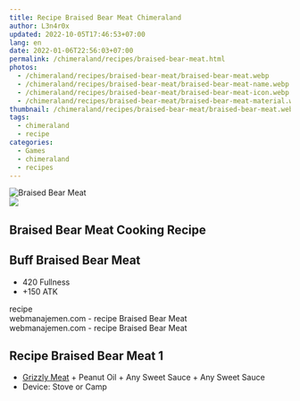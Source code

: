 ```yaml
---
title: Recipe Braised Bear Meat Chimeraland
author: L3n4r0x
updated: 2022-10-05T17:46:53+07:00
lang: en
date: 2022-01-06T22:56:03+07:00
permalink: /chimeraland/recipes/braised-bear-meat.html
photos:
  - /chimeraland/recipes/braised-bear-meat/braised-bear-meat.webp
  - /chimeraland/recipes/braised-bear-meat/braised-bear-meat-name.webp
  - /chimeraland/recipes/braised-bear-meat/braised-bear-meat-icon.webp
  - /chimeraland/recipes/braised-bear-meat/braised-bear-meat-material.webp
thumbnail: /chimeraland/recipes/braised-bear-meat/braised-bear-meat.webp
tags:
  - chimeraland
  - recipe
categories:
  - Games
  - chimeraland
  - recipes
---
```


<link
  rel="stylesheet"
  href="https://rawcdn.githack.com/dimaslanjaka/Web-Manajemen/870a349/css/bootstrap-5-3-0-alpha3-wrapper.css"
/>
<section id="bootstrap-wrapper">
  <div data-bs-theme="dark">
    <div class="card mb-2">
      <div class="card-body">
        <div class="row g-0">
          <div class="col-sm-4 position-relative mb-2">
            <img
              src="https://www.webmanajemen.com/chimeraland/recipes/braised-bear-meat/braised-bear-meat-material.webp"
              class="card-img fit-cover w-100 h-100"
              alt="Braised Bear Meat"
              data-fancybox="true"
            />
          </div>
          <div class="col-sm-8 mb-2">
            <div class="card-body">
              <div class="d-flex flex-row align-items-center mb-3">
                <img
                  class="d-inline-block me-2"
                  src="https://www.webmanajemen.com/chimeraland/recipes/braised-bear-meat/braised-bear-meat-icon.webp"
                  width="auto"
                  height="auto"
                  style="vertical-align: middle"
                />
                <h2 class="fs-5">Braised Bear Meat Cooking Recipe</h2>
              </div>
              <h2 class="card-title fs-5">Buff Braised Bear Meat</h2>
              <div class="card-text">
                <ul>
                  <li>420 Fullness</li>
                  <li>+150 ATK</li>
                </ul>
              </div>
              <span class="badge rounded-pill">recipe</span>
            </div>
            <div class="card-footer text-end text-muted mt-auto">
              webmanajemen.com - recipe Braised Bear Meat
            </div>
          </div>
        </div>
      </div>
      <div class="card-footer text-end text-muted">
        webmanajemen.com - recipe Braised Bear Meat
      </div>
    </div>
    <div class="row mb-2">
      <div class="col-12 col-lg-6 recipe-item mb-2">
        <div class="card">
          <div class="card-body">
            <h2 class="card-title fs-5">Recipe Braised Bear Meat 1</h2>
            <div class="card-text">
              <ul>
                <li>
                  <a
                    class="text-decoration-none text-primary"
                    href="/chimeraland/materials/grizzly-meat.html"
                    >Grizzly Meat</a
                  ><span> + </span>Peanut Oil<span> + </span>Any Sweet
                  Sauce<span> + </span>Any Sweet Sauce
                </li>
                <li>Device: Stove or Camp</li>
              </ul>
            </div>
          </div>
        </div>
      </div>
    </div>
  </div>
</section>